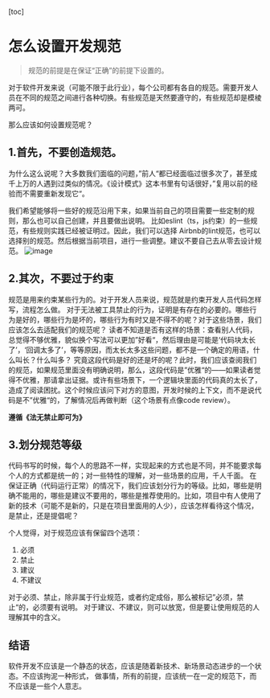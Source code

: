 [toc]



# 怎么设置开发规范

> 规范的前提是在保证“正确”的前提下设置的。

对于软件开发来说（可能不限于此行业），每个公司都有各自的规范。需要开发人员在不同的规范之间进行各种切换。有些规范是天然要遵守的，有些规范却是模棱两可。

那么应该如何设置规范呢？

## 1.首先，不要创造规范。

为什么这么说呢？大多数我们面临的问题，”前人“都已经面临过很多次了，甚至成千上万的人遇到过类似的情况。《设计模式》这本书里有句话很好，”复用以前的经验而不需要重新发现它“。

我们希望能够将一些好的规范沿用下来，如果当前自己的项目需要一些定制的规则，那么也可以自己创建，并且要做出说明。
比如eslint（ts，js约束）的一些规范，有些规则实践已经被证明过。因此，我们可以选择 Airbnb的lint规范，也可以选择别的规范。然后根据当前项目，进行一些调整。建议不要自己去从零去设计规范。
![image](https://homan-blog.oss-cn-beijing.aliyuncs.com/study-demo/project-manage/20210627163905.png)

## 2.其次，不要过于约束

规范是用来约束某些行为的。对于开发人员来说，规范就是约束开发人员代码怎样写，流程怎么做。
对于无法被工具禁止的行为，证明是有存在的必要的。哪些行为是好的，哪些行为是坏的，哪些行为有时又是不得不的呢？对于这些场景，我们应该怎么去适配我们的规范呢？
读者不知道是否有这样的场景：查看别人代码，总觉得不够优雅，貌似换个写法可以更加”好看“，然后理由是可能是‘代码块太长了’，‘回调太多了’，等等原因，而太长太多这些问题，都不是一个确定的用语，什么叫长？什么叫多？
究竟这段代码是好的还是坏的呢？此时，我们应该查阅我们的规范，如果规范里面没有明确说明，那么，这段代码是”优雅“的——如果读者觉得不优雅，那请拿出证据。或许有些场景下，一个逻辑块里面的代码真的太长了，造成了阅读困扰。这个时候应该问下对方的意图，开发时候的上下文，而不是说代码是不”优雅“的，了解情况后再做判断（这个场景有点像code review）。

**遵循《法无禁止即可为》**

## 3.划分规范等级

代码书写的时候，每个人的思路不一样，实现起来的方式也是不同，并不能要求每个人的方式都是统一的；对一些特性的理解，对一些场景的应用，千人千面。
在保证正确（代码运行正常）的情况下，我们应该划分行为的等级。比如，哪些是明确不能用的，哪些是建议不要用的，哪些是推荐使用的。比如，项目中有人使用了新的技术（可能不是新的，只是在项目里面用的人少），应该怎样看待这个情况，是禁止，还是提倡呢？

个人觉得，对于规范应该有保留四个选项：

1. 必须
2. 禁止
3. 建议
4. 不建议

对于必须、禁止，除非属于行业规范，或者约定成俗，那么被标记”必须，禁止“的，必须要有说明。
对于建议、不建议，则可以放宽，但是要让使用规范的人理解其中的含义。

## 结语

软件开发不应该是一个静态的状态，应该是随着新技术、新场景动态进步的一个状态。不应该拘泥一种形式，
做事情，所有的前提，应该统一在一定的规范下，而不应该是一些个人意志。